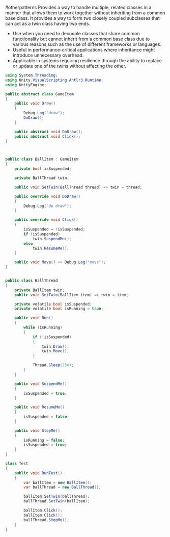 #otherpatterns
Provides a way to handle multiple, related classes in a manner that allows them to work together without inheriting from a common base class. It provides a way to form two closely coupled subclasses that can act as a twin class having two ends.

- Use when you need to decouple classes that share common functionality but cannot inherit from a common base class due to various reasons such as the use of different frameworks or languages.
- Useful in performance-critical applications where inheritance might introduce unnecessary overhead.
- Applicable in systems requiring resilience through the ability to replace or update one of the twins without affecting the other.


```cs
using System.Threading;
using Unity.VisualScripting.Antlr3.Runtime;
using UnityEngine;

public abstract class GameItem
{
    public void Draw()
    {
        Debug.Log("draw");
        DoDraw();
    }

    public abstract void DoDraw();
    public abstract void Click();
}



public class BallItem : GameItem
{
    private bool isSuspended;

    private BallThread twin;

    public void SetTwin(BallThread thread) => twin = thread;

    public override void DoDraw()
    {
        Debug.Log("do draw");
    }

    public override void Click()
    {
        isSuspended = !isSuspended;
        if (isSuspended)
            twin.SuspendMe();
        else
            twin.ResumeMe();
    }

    public void Move() => Debug.Log("move");
}


public class BallThread
{
    private BallItem twin;
    public void SetTwin(BallItem item) => twin = item;

    private volatile bool isSuspended;
    private volatile bool isRunning = true;

    public void Run()
    {
        while (isRunning)
        {
            if (!isSuspended)
            {
                twin.Draw();
                twin.Move();
            }

            Thread.Sleep(250);
        }
    }

    public void SuspendMe()
    {
        isSuspended = true;
    }

    public void ResumeMe()
    {
        isSuspended = false;
    }

    public void StopMe()
    {
        isRunning = false;
        isSuspended = true;
    }
}

class Test
{
    public void RunTest()
    {
        var ballItem = new BallItem();
        var ballThread = new BallThread();

        ballItem.SetTwin(ballThread);
        ballThread.SetTwin(ballItem);

        ballItem.Click();
        ballItem.Click();
        ballThread.StopMe();
    }
}

```